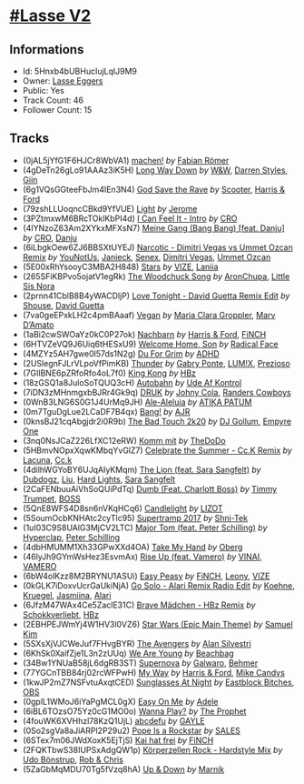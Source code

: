 # [#Lasse V2](https://open.spotify.com/playlist/5Hnxb4bUBHucIujLqlJ9M9)
## Informations
<!-- META_BEGIN -->
- Id: 5Hnxb4bUBHucIujLqlJ9M9
- Owner: [Lasse Eggers](https://open.spotify.com/user/eggii55)
- Public: Yes
- Track Count: 46
- Follower Count: 15
<!-- META_END -->


## Tracks
<!-- TRACK_LIST_BEGIN -->
- (0jAL5jYfG1F6HJCr8WbVA1) [machen!](https://open.spotify.com/track/0jAL5jYfG1F6HJCr8WbVA1) *by* [Fabian Römer](https://open.spotify.com/artist/1AzY6fJYpYIOxfckbx2iRn)
- (4gDeTn26gLo91AAAz3iK5H) [Long Way Down](https://open.spotify.com/track/4gDeTn26gLo91AAAz3iK5H) *by* [W&W](https://open.spotify.com/artist/2rTo8KIkBTFjQS7VvaKYQ4), [Darren Styles](https://open.spotify.com/artist/2gZzTzeACSwFqkMroVxmnm), [Giin](https://open.spotify.com/artist/0sESxrO3UuQaknGbiuJ7tB)
- (6g1VQsGGteeFbJm4IEn3N4) [God Save the Rave](https://open.spotify.com/track/6g1VQsGGteeFbJm4IEn3N4) *by* [Scooter](https://open.spotify.com/artist/0HlxL5hisLf59ETEPM3cUA), [Harris & Ford](https://open.spotify.com/artist/4FDj6mh458K7m9Txwyj2rt)
- (79zshLLUoqncCBkd9YfVUE) [Light](https://open.spotify.com/track/79zshLLUoqncCBkd9YfVUE) *by* [Jerome](https://open.spotify.com/artist/4xcDVatLFh6qlcm41er3LV)
- (3PZtmxwM6BRcTOklKbPI4d) [I Can Feel It - Intro](https://open.spotify.com/track/3PZtmxwM6BRcTOklKbPI4d) *by* [CRO](https://open.spotify.com/artist/3utZ2yeQk0Z3BCOBWP7Vlu)
- (4IYNzoZ63Am2XYkxMFXsN7) [Meine Gang (Bang Bang) [feat. Danju]](https://open.spotify.com/track/4IYNzoZ63Am2XYkxMFXsN7) *by* [CRO](https://open.spotify.com/artist/3utZ2yeQk0Z3BCOBWP7Vlu), [Danju](https://open.spotify.com/artist/383SVV0agxDRv1X2dKHsUb)
- (6iLbgkOew6ZJ6BBSXtUYEJ) [Narcotic - Dimitri Vegas vs Ummet Ozcan Remix](https://open.spotify.com/track/6iLbgkOew6ZJ6BBSXtUYEJ) *by* [YouNotUs](https://open.spotify.com/artist/67ghKnycRX6VM1xfqJSMlH), [Janieck](https://open.spotify.com/artist/1bZDq4po4dMIpN74Zendm0), [Senex](https://open.spotify.com/artist/2n0Qz7ZvKS6kwjPuj9sW4H), [Dimitri Vegas](https://open.spotify.com/artist/2HkAI0YrEcgoR8QdaURqhO), [Ummet Ozcan](https://open.spotify.com/artist/7e1BNCygl2Gf7CX8LrByPv)
- (5E00xRhYsooyC3MBA2H848) [Stars](https://open.spotify.com/track/5E00xRhYsooyC3MBA2H848) *by* [VIZE](https://open.spotify.com/artist/09agIJMxCD2k87ys9Al0f0), [Laniia](https://open.spotify.com/artist/3Q1GZN8Q2eH1o9e7umyjL2)
- (265SFiKBPvo5ojatV1egRk) [The Woodchuck Song](https://open.spotify.com/track/265SFiKBPvo5ojatV1egRk) *by* [AronChupa](https://open.spotify.com/artist/5vCOdeiQt9LyzdI87kt5Sh), [Little Sis Nora](https://open.spotify.com/artist/1KYt3TMGpa1LtVi0m2A0F9)
- (2prnn41CblB8B4yWACDljP) [Love Tonight - David Guetta Remix Edit](https://open.spotify.com/track/2prnn41CblB8B4yWACDljP) *by* [Shouse](https://open.spotify.com/artist/2TcGJdSOiOvITBzhvfX8XB), [David Guetta](https://open.spotify.com/artist/1Cs0zKBU1kc0i8ypK3B9ai)
- (7va0geEPxkLH2c4pmBAaaf) [Vegan](https://open.spotify.com/track/7va0geEPxkLH2c4pmBAaaf) *by* [Maria Clara Groppler](https://open.spotify.com/artist/2xlwCXYGtn8X4a88qmzBQj), [Marv D’Amato](https://open.spotify.com/artist/1VdtRnd0KHz1Sd8ksvTpzX)
- (1aBi2cwSWOaYz0kC0P27ok) [Nachbarn](https://open.spotify.com/track/1aBi2cwSWOaYz0kC0P27ok) *by* [Harris & Ford](https://open.spotify.com/artist/4FDj6mh458K7m9Txwyj2rt), [FiNCH](https://open.spotify.com/artist/1ZyqnbV7Brg5LgyS4EZCUD)
- (6HTVZeVQ9J6Uiq6tHESxU9) [Welcome Home, Son](https://open.spotify.com/track/6HTVZeVQ9J6Uiq6tHESxU9) *by* [Radical Face](https://open.spotify.com/artist/5EM6xJN2QNk0cL7EEm9HR9)
- (4MZYz5AH7gwe0l57ds1N2g) [Du For Grim](https://open.spotify.com/track/4MZYz5AH7gwe0l57ds1N2g) *by* [ADHD](https://open.spotify.com/artist/3pVeFlyhwHatDeau2SQyPH)
- (2USlegnFJLrVLpoVfPimKB) [Thunder](https://open.spotify.com/track/2USlegnFJLrVLpoVfPimKB) *by* [Gabry Ponte](https://open.spotify.com/artist/5ENS85nZShljwNgg4wFD7D), [LUM!X](https://open.spotify.com/artist/0TKFPt9w0AAEnhB9bd0pLy), [Prezioso](https://open.spotify.com/artist/3iMzbvXlgNUpoFccD60bvr)
- (7GIlBNE6pZRfoRfo4oL7f0) [King Kong](https://open.spotify.com/track/7GIlBNE6pZRfoRfo4oL7f0) *by* [HBz](https://open.spotify.com/artist/7I2JG3CcPawkeQPE7uypHJ)
- (18zGSQ1a8JuloSoTQUQ3cH) [Autobahn](https://open.spotify.com/track/18zGSQ1a8JuloSoTQUQ3cH) *by* [Ude Af Kontrol](https://open.spotify.com/artist/2ZbyyCS8KLKsuoNlxc76Ev)
- (7iDN3zMHnmgxbBJRr4Gk9q) [DRUK](https://open.spotify.com/track/7iDN3zMHnmgxbBJRr4Gk9q) *by* [Johny Cola](https://open.spotify.com/artist/6zEZeh5dkUYluxDCnhOlyF), [Randers Cowboys](https://open.spotify.com/artist/6fydcYzLmsnVfGZe8Jy5PH)
- (0WnB3LNG6S0G1J4UrMq9JH) [Ale-Aleluia](https://open.spotify.com/track/0WnB3LNG6S0G1J4UrMq9JH) *by* [ATIKA PATUM](https://open.spotify.com/artist/3nqueabqtDj7QhkY3VGnio)
- (0m7TguDgLue2LCaDF7B4qx) [Bang!](https://open.spotify.com/track/0m7TguDgLue2LCaDF7B4qx) *by* [AJR](https://open.spotify.com/artist/6s22t5Y3prQHyaHWUN1R1C)
- (0knsBJ21cqAbgjdr2i0R9b) [The Bad Touch 2k20](https://open.spotify.com/track/0knsBJ21cqAbgjdr2i0R9b) *by* [DJ Gollum](https://open.spotify.com/artist/1wNmJCRRNn8WpJrRSTKKqT), [Empyre One](https://open.spotify.com/artist/7y7UhmnDydiweGCwrHsI22)
- (3nq0NsJCaZ226LfXC12eRW) [Komm mit](https://open.spotify.com/track/3nq0NsJCaZ226LfXC12eRW) *by* [TheDoDo](https://open.spotify.com/artist/1YQg0jqLV5RT98HjMXxzaO)
- (5HBmvNOpxXqwKMbqYvGlZ7) [Celebrate the Summer - Cc.K Remix](https://open.spotify.com/track/5HBmvNOpxXqwKMbqYvGlZ7) *by* [Lacuna](https://open.spotify.com/artist/5adQxgEvy8t46Myb9AWdAT), [Cc.k](https://open.spotify.com/artist/73MsCPSryZ0CyP1Z6zGww6)
- (4dilhWGYoBY6UJqAIyKMqm) [The Lion (feat. Sara Sangfelt)](https://open.spotify.com/track/4dilhWGYoBY6UJqAIyKMqm) *by* [Dubdogz](https://open.spotify.com/artist/4cdyqaBREB68H77QKCrKP1), [Liu](https://open.spotify.com/artist/3DnNQH13SfSOjZDsVEa0ht), [Hard Lights](https://open.spotify.com/artist/3tLvKk2N4IGhT3aZceW2Hy), [Sara Sangfelt](https://open.spotify.com/artist/0j0pG4N3F9hf9dC9gZnOTC)
- (2CaFENbuuAiVhSoQUiPdTq) [Dumb (Feat. Charlott Boss)](https://open.spotify.com/track/2CaFENbuuAiVhSoQUiPdTq) *by* [Timmy Trumpet](https://open.spotify.com/artist/0CbeG1224FS58EUx4tPevZ), [BOSS](https://open.spotify.com/artist/2qXlwHI0XFxS3SC8NiUjI1)
- (5QnE8WFS4D8sn6nVKqHCq6) [Candlelight](https://open.spotify.com/track/5QnE8WFS4D8sn6nVKqHCq6) *by* [LIZOT](https://open.spotify.com/artist/12A83CWwFiyXy90ScLWPIe)
- (5SoumOcbKNHAtc2cyTlc95) [Supertramp 2017](https://open.spotify.com/track/5SoumOcbKNHAtc2cyTlc95) *by* [Shni-Tek](https://open.spotify.com/artist/0m5MqFw0OtrshbWSANJzC6)
- (1uI03C9S8UAlG3MjCV2LTC) [Major Tom (feat. Peter Schilling)](https://open.spotify.com/track/1uI03C9S8UAlG3MjCV2LTC) *by* [Hyperclap](https://open.spotify.com/artist/5yJGa05i1aPqLi8AMZPAtI), [Peter Schilling](https://open.spotify.com/artist/7ip3CWlgPZbQHvgJpmcGSS)
- (4dbHMUMM1Xh33GPwXXd4OA) [Take My Hand](https://open.spotify.com/track/4dbHMUMM1Xh33GPwXXd4OA) *by* [Oberg](https://open.spotify.com/artist/1g9S6C1WRQYwddKiR3Kwcv)
- (46lyJh9GYmWsHez3EsvmAx) [Rise Up (feat. Vamero)](https://open.spotify.com/track/46lyJh9GYmWsHez3EsvmAx) *by* [VINAI](https://open.spotify.com/artist/4mrBetqy378Jf1y6NLszlx), [VAMERO](https://open.spotify.com/artist/74GrV01oFcjJdLHCF9MWhr)
- (6bW4olKzz8M2BRYNU1ASUi) [Easy Peasy](https://open.spotify.com/track/6bW4olKzz8M2BRYNU1ASUi) *by* [FiNCH](https://open.spotify.com/artist/1ZyqnbV7Brg5LgyS4EZCUD), [Leony](https://open.spotify.com/artist/2NpPlwwDVYR5dIj0F31EcC), [VIZE](https://open.spotify.com/artist/09agIJMxCD2k87ys9Al0f0)
- (0kGLK7iDoxvUcrGaUkiNjA) [Go Solo - Alari Remix Radio Edit](https://open.spotify.com/track/0kGLK7iDoxvUcrGaUkiNjA) *by* [Koehne](https://open.spotify.com/artist/1bL7uV3oO9JYzSSIFEp45G), [Kruegel](https://open.spotify.com/artist/3Sgs6jSBNQB0p06IQCjP8D), [Jasmiina](https://open.spotify.com/artist/4h269TJFSvMOnD4EBIIzMz), [Alari](https://open.spotify.com/artist/6YQafB0nyDn6WpkaxGdNwz)
- (6JfzM47WAx4Ce5ZaclE31C) [Brave Mädchen - HBz Remix](https://open.spotify.com/track/6JfzM47WAx4Ce5ZaclE31C) *by* [Schokkverliebt](https://open.spotify.com/artist/3sG1lflYfsWNonoFBaJwkv), [HBz](https://open.spotify.com/artist/7I2JG3CcPawkeQPE7uypHJ)
- (2EBHPEJWmYj4W1HV3l0VZ6) [Star Wars (Epic Main Theme)](https://open.spotify.com/track/2EBHPEJWmYj4W1HV3l0VZ6) *by* [Samuel Kim](https://open.spotify.com/artist/2bdcBjvuI9worc472GbeU0)
- (5SXsXjVJCWeJuf7FHvgBYR) [The Avengers](https://open.spotify.com/track/5SXsXjVJCWeJuf7FHvgBYR) *by* [Alan Silvestri](https://open.spotify.com/artist/0Xk15jHKly4c3AhPr5vjoA)
- (6KhSk0XaifZje1L3n2zUUq) [We Are Young](https://open.spotify.com/track/6KhSk0XaifZje1L3n2zUUq) *by* [Beachbag](https://open.spotify.com/artist/2dZshj2g0klBLuEML2xkWg)
- (34Bw1YNUaB58jL6dgRB3ST) [Supernova](https://open.spotify.com/track/34Bw1YNUaB58jL6dgRB3ST) *by* [Galwaro](https://open.spotify.com/artist/3vDh2Mern1I2k53Oy0pDlD), [Behmer](https://open.spotify.com/artist/6UZvJbrEJxkycbgUznMIF9)
- (77YGCnTBB84rj02rcWFPwH) [My Way](https://open.spotify.com/track/77YGCnTBB84rj02rcWFPwH) *by* [Harris & Ford](https://open.spotify.com/artist/4FDj6mh458K7m9Txwyj2rt), [Mike Candys](https://open.spotify.com/artist/24Sxfn1uAoJmuR9N72drt9)
- (1kwJP2mZ7NSFvtuAxqtCED) [Sunglasses At Night](https://open.spotify.com/track/1kwJP2mZ7NSFvtuAxqtCED) *by* [Eastblock Bitches](https://open.spotify.com/artist/5ujBuZtDUrPORHkAyQJTjP), [OBS](https://open.spotify.com/artist/5pT9S3KV5SqnzKHpSYf3ko)
- (0gplL1WMoJ6iYaPgMCL0gX) [Easy On Me](https://open.spotify.com/track/0gplL1WMoJ6iYaPgMCL0gX) *by* [Adele](https://open.spotify.com/artist/4dpARuHxo51G3z768sgnrY)
- (6iBL6TOzsO75Yz0cG1MO0o) [Wanna Play?](https://open.spotify.com/track/6iBL6TOzsO75Yz0cG1MO0o) *by* [The Prophet](https://open.spotify.com/artist/2iRqqPkOyIvvb7qFZN1Onz)
- (4fouWK6XVHhzl78KzQ1UjL) [abcdefu](https://open.spotify.com/track/4fouWK6XVHhzl78KzQ1UjL) *by* [GAYLE](https://open.spotify.com/artist/2VSHKHBTiXWplO8lxcnUC9)
- (0So2sgVa8aJiARPl2P29u2) [Pope Is a Rockstar](https://open.spotify.com/track/0So2sgVa8aJiARPl2P29u2) *by* [SALES](https://open.spotify.com/artist/6vVztIuqdDHvYWxOEXCzjN)
- (6STex7m06JWdXoxK5EjTjS) [Kai hat frei](https://open.spotify.com/track/6STex7m06JWdXoxK5EjTjS) *by* [FiNCH](https://open.spotify.com/artist/1ZyqnbV7Brg5LgyS4EZCUD)
- (2FQKTbwS38IUPSxAdgQW1p) [Körperzellen Rock - Hardstyle Mix](https://open.spotify.com/track/2FQKTbwS38IUPSxAdgQW1p) *by* [Udo Bönstrup](https://open.spotify.com/artist/7JKvhzh6UdPD0pRzAlQs4S), [Rob & Chris](https://open.spotify.com/artist/4TpbEVsX4U0Cs9QhhI2JyG)
- (5ZaGbMqMDU70Tg5fVzq8hA) [Up & Down](https://open.spotify.com/track/5ZaGbMqMDU70Tg5fVzq8hA) *by* [Marnik](https://open.spotify.com/artist/6S3KljEiIOWoLMUyZrkQUc)
<!-- TRACK_LIST_END -->
